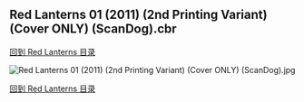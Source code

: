 ## Red Lanterns 01 (2011) (2nd Printing Variant) (Cover ONLY) (ScanDog).cbr


[回到 Red Lanterns 目录](https://github.com/alicewish/markdown/blob/master/series/Red-Lanterns.md)


![Red Lanterns 01 (2011) (2nd Printing Variant) (Cover ONLY) (ScanDog).jpg](https://wx1.sinaimg.cn/large/6a9fdecagy1fq819zl044j20zk1ir1kx.jpg)

[回到 Red Lanterns 目录](https://github.com/alicewish/markdown/blob/master/series/Red-Lanterns.md)

